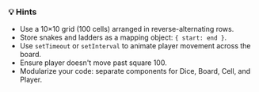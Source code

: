 ### 💡 Hints
- Use a 10×10 grid (100 cells) arranged in reverse-alternating rows.
- Store snakes and ladders as a mapping object: `{ start: end }`.
- Use `setTimeout` or `setInterval` to animate player movement across the board.
- Ensure player doesn't move past square 100.
- Modularize your code: separate components for Dice, Board, Cell, and Player.
